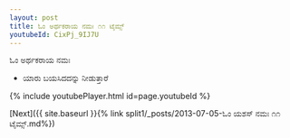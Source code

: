 ```yaml
---
layout: post
title: ಓಂ ಅರ್ಥಕರಾಯ ನಮಃ ೧೧ ಟೈಮ್ಸ್
youtubeId: CixPj_9IJ7U
---
```

 
 
 ಓಂ ಅರ್ಥಕರಾಯ ನಮಃ  
 
 -  ಯಾರು ಬಯಸಿದದನ್ನು ನೀಡುತ್ತಾರೆ 
 
  
 
  
 
 
 
 
 
 


{% include youtubePlayer.html id=page.youtubeId %}
 
[Next]({{ site.baseurl }}{% link  split1/_posts/2013-07-05-ಓಂ ಯಶಸ್ ನಮಃ ೧೧ ಟೈಮ್ಸ್.md%})
 
